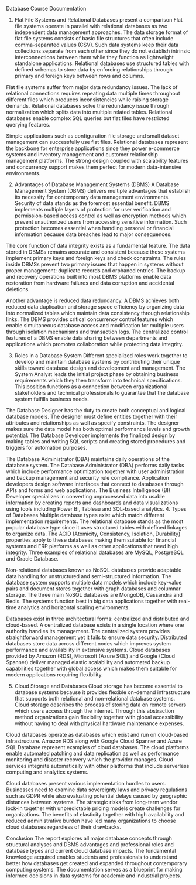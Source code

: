 Database Course Documentation
1. Flat File Systems and Relational Databases present a comparison
Flat file systems operate in parallel with relational databases as two independent data management approaches. The data storage format of flat file systems consists of basic file structures that often include comma-separated values (CSV). Such data systems keep their data collections separate from each other since they do not establish intrinsic interconnections between them while they function as lightweight standalone applications. Relational databases use structured tables with defined schemas to store data by enforcing relationships through primary and foreign keys between rows and columns.

Flat file systems suffer from major data redundancy issues. The lack of relational connections requires repeating data multiple times throughout different files which produces inconsistencies while raising storage demands. Relational databases solve the redundancy issue through normalization which splits data into multiple related tables. Relational databases enable complex SQL queries but flat files have restricted querying features.

Simple applications such as configuration file storage and small dataset management can successfully use flat files. Relational databases represent the backbone for enterprise applications since they power e-commerce systems and inventory management and customer relationship management platforms. The strong design coupled with scalability features and concurrency support makes them perfect for modern data-intensive environments.

2. Advantages of Database Management Systems (DBMS)
A Database Management System (DBMS) delivers multiple advantages that establish its necessity for contemporary data management environments. Security of data stands as the foremost essential benefit. DBMS implements multiple layers of protection for user verification and permission-based access control as well as encryption methods which prevent unauthorized users from accessing sensitive information. Such protection becomes essential when handling personal or financial information because data breaches lead to major consequences.

The core function of data integrity exists as a fundamental feature. The data stored in DBMSs remains accurate and consistent because these systems implement primary keys and foreign keys and check constraints. The rules inside DBMSs prevent two primary issues that happen in systems without proper management: duplicate records and orphaned entries. The backup and recovery operations built into most DBMS platforms enable data restoration from hardware failures and data corruption and accidental deletions.

Another advantage is reduced data redundancy. A DBMS achieves both reduced data duplication and storage space efficiency by organizing data into normalized tables which maintain data consistency through relationship links. The DBMS provides critical concurrency control features which enable simultaneous database access and modification for multiple users through isolation mechanisms and transaction logs. The centralized control features of a DBMS enable data sharing between departments and applications which promotes collaboration while protecting data integrity.

3. Roles in a Database System
Different specialized roles work together to develop and maintain database systems by contributing their unique skills toward database design and development and management. The System Analyst leads the initial project phase by obtaining business requirements which they then transform into technical specifications. This position functions as a connection between organizational stakeholders and technical professionals to guarantee that the database system fulfills business needs.

The Database Designer has the duty to create both conceptual and logical database models. The designer must define entities together with their attributes and relationships as well as specify constraints. The designer makes sure the data model has both optimal performance levels and growth potential. The Database Developer implements the finalized design by making tables and writing SQL scripts and creating stored procedures and triggers for automation purposes.

The Database Administrator (DBA) maintains daily operations of the database system. The Database Administrator (DBA) performs daily tasks which include performance optimization together with user administration and backup management and security rule compliance. Application developers design software interfaces that connect to databases through APIs and forms and web applications. The Business Intelligence (BI) Developer specializes in converting unprocessed data into usable information by creating reports and dashboards and data visualizations using tools including Power BI, Tableau and SQL-based analytics.
4. Types of Databases
Multiple database types exist which match different implementation requirements. The relational database stands as the most popular database type since it uses structured tables with defined linkages to organize data. The ACID (Atomicity, Consistency, Isolation, Durability) properties apply to these databases making them suitable for financial systems and ERP platforms as well as other applications that need high integrity. Three examples of relational databases are MySQL, PostgreSQL and Oracle Database.

Non-relational databases known as NoSQL databases provide adaptable data handling for unstructured and semi-structured information. The database system supports multiple data models which include key-value pairs and document stores together with graph databases and columnar storage. The three main NoSQL databases are MongoDB, Cassandra and Redis. The systems function best in big data applications together with real-time analytics and horizontal scaling environments.

Databases exist in three architectural forms: centralized and distributed and cloud-based. A centralized database exists in a single location where one authority handles its management. The centralized system provides straightforward management yet it fails to ensure data security. Distributed databases store data across different nodes which improves system performance and availability in extensive systems. Cloud databases provided by Amazon (RDS), Microsoft (Azure SQL) and Google (Cloud Spanner) deliver managed elastic scalability and automated backup capabilities together with global access which makes them suitable for modern applications requiring flexibility.

5. Cloud Storage and Databases
Cloud storage has become essential to database systems because it provides flexible on-demand infrastructure that supports both relational and non-relational database systems. Cloud storage describes the process of storing data on remote servers which users access through the internet. Through this abstraction method organizations gain flexibility together with global accessibility without having to deal with physical hardware maintenance expenses.

Cloud databases operate as databases which exist and run on cloud-based infrastructure. Amazon RDS along with Google Cloud Spanner and Azure SQL Database represent examples of cloud databases. The cloud platforms enable automated patching and data replication as well as performance monitoring and disaster recovery which the provider manages. Cloud services integrate automatically with other platforms that include serverless computing and analytics systems.

Cloud databases present various implementation hurdles to users. Businesses need to examine data sovereignty laws and privacy regulations such as GDPR while also evaluating potential delays caused by geographic distances between systems. The strategic risks from long-term vendor lock-in together with unpredictable pricing models create challenges for organizations. The benefits of elasticity together with high availability and reduced administrative burden have led many organizations to choose cloud databases regardless of their drawbacks.

Conclusion
The report explores all major database concepts through structural analyses and DBMS advantages and professional roles and database types and current cloud database impacts. The fundamental knowledge acquired enables students and professionals to understand better how databases get created and expanded throughout contemporary computing systems. The documentation serves as a blueprint for making informed decisions in data systems for academic and industrial projects.
